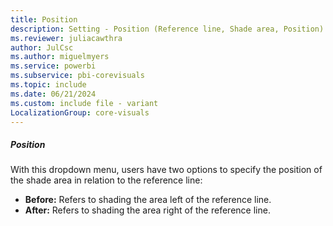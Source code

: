 ```yaml
---
title: Position
description: Setting - Position (Reference line, Shade area, Position)
ms.reviewer: juliacawthra
author: JulCsc
ms.author: miguelmyers
ms.service: powerbi
ms.subservice: pbi-corevisuals
ms.topic: include
ms.date: 06/21/2024
ms.custom: include file - variant
LocalizationGroup: core-visuals
---
```

##### Position

With this dropdown menu, users have two options to specify the  position of the shade area in relation to the reference line:
- **Before:** Refers to shading the area left of the reference line.
- **After:** Refers to shading the area right of the reference line.
